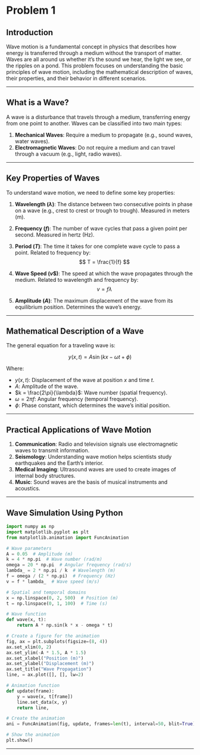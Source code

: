 # Problem 1

## **Introduction**

Wave motion is a fundamental concept in physics that describes how energy is transferred through a medium without the transport of matter. Waves are all around us whether it’s the sound we hear, the light we see, or the ripples on a pond. This problem focuses on understanding the basic principles of wave motion, including the mathematical description of waves, their properties, and their behavior in different scenarios.

---

## **What is a Wave?**

A wave is a disturbance that travels through a medium, transferring energy from one point to another. Waves can be classified into two main types:

1. **Mechanical Waves**: Require a medium to propagate (e.g., sound waves, water waves).
2. **Electromagnetic Waves**: Do not require a medium and can travel through a vacuum (e.g., light, radio waves).

---

## **Key Properties of Waves**

To understand wave motion, we need to define some key properties:

1. **Wavelength ($\lambda$)**: The distance between two consecutive points in phase on a wave (e.g., crest to crest or trough to trough). Measured in meters (m).

2. **Frequency ($f$)**: The number of wave cycles that pass a given point per second. Measured in hertz (Hz).

3. **Period ($T$)**: The time it takes for one complete wave cycle to pass a point. Related to frequency by:
   $$
   T = \frac{1}{f}
   $$

4. **Wave Speed ($v$$)**: The speed at which the wave propagates through the medium. Related to wavelength and frequency by:
   $$
   v = f \lambda
   $$

5. **Amplitude ($A$)**: The maximum displacement of the wave from its equilibrium position. Determines the wave’s energy.

---

## **Mathematical Description of a Wave**

The general equation for a traveling wave is:

$$
y(x, t) = A \sin(kx - \omega t + \phi)
$$

Where:
- $y(x, t)$: Displacement of the wave at position $x$ and time $t$.
- $A$: Amplitude of the wave.
- $k = \frac{2\pi}{\lambda}$: Wave number (spatial frequency).
- $\omega = 2\pi f$: Angular frequency (temporal frequency).
- $\phi$: Phase constant, which determines the wave’s initial position.

---

## **Practical Applications of Wave Motion**

1. **Communication**: Radio and television signals use electromagnetic waves to transmit information.
2. **Seismology**: Understanding wave motion helps scientists study earthquakes and the Earth’s interior.
3. **Medical Imaging**: Ultrasound waves are used to create images of internal body structures.
4. **Music**: Sound waves are the basis of musical instruments and acoustics.

---

## **Wave Simulation Using Python**


```python
import numpy as np
import matplotlib.pyplot as plt
from matplotlib.animation import FuncAnimation

# Wave parameters
A = 0.05  # Amplitude (m)
k = 4 * np.pi  # Wave number (rad/m)
omega = 20 * np.pi  # Angular frequency (rad/s)
lambda_ = 2 * np.pi / k  # Wavelength (m)
f = omega / (2 * np.pi)  # Frequency (Hz)
v = f * lambda_  # Wave speed (m/s)

# Spatial and temporal domains
x = np.linspace(0, 2, 500)  # Position (m)
t = np.linspace(0, 1, 100)  # Time (s)

# Wave function
def wave(x, t):
    return A * np.sin(k * x - omega * t)

# Create a figure for the animation
fig, ax = plt.subplots(figsize=(8, 4))
ax.set_xlim(0, 2)
ax.set_ylim(-A * 1.5, A * 1.5)
ax.set_xlabel("Position (m)")
ax.set_ylabel("Displacement (m)")
ax.set_title("Wave Propagation")
line, = ax.plot([], [], lw=2)

# Animation function
def update(frame):
    y = wave(x, t[frame])
    line.set_data(x, y)
    return line,

# Create the animation
ani = FuncAnimation(fig, update, frames=len(t), interval=50, blit=True)

# Show the animation
plt.show()
```

---

